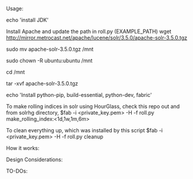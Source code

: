 Usage:

echo 'install JDK'

Install Apache and update the path in roll.py (EXAMPLE_PATH)
wget http://mirror.metrocast.net/apache/lucene/solr/3.5.0/apache-solr-3.5.0.tgz

sudo mv apache-solr-3.5.0.tgz /mnt

sudo chown -R ubuntu:ubuntu /mnt

cd /mnt

tar -xvf apache-solr-3.5.0.tgz 

echo 'Install python-pip, build-essential, python-dev, fabric'

To make rolling indices in solr using HourGlass, check this repo out and from solrhg directory,
$fab -i <private_key.pem> -H <host> -f roll.py make_rolling_index:<1d,1w,1m,6m>

To clean everything up, which was installed by this script
$fab -i <private_key.pem> -H <host> -f roll.py cleanup

How it works:




Design Considerations:



TO-DOs:
